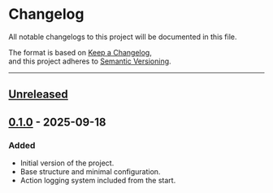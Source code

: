 [unreleased]: https://github.com/erastus/nestjs-seed/compare/v0.1.0...HEAD
[0.1.0]: https://github.com/erastus/nestjs-seed/releases/tag/v0.1.0

# Changelog

All notable changelogs to this project will be documented in this file.

The format is based on [Keep a Changelog](https://keepachangelog.com/en/1.1.0/),  
and this project adheres to [Semantic Versioning](https://semver.org/).

---

## [Unreleased]

## [0.1.0] - 2025-09-18

### Added

- Initial version of the project.
- Base structure and minimal configuration.
- Action logging system included from the start.
